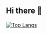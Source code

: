 ## Hi there 👋

[![Top Langs](https://github-readme-stats.vercel.app/api/top-langs/?username=naufalD)](https://github.com/anuraghazra/github-readme-stats)



<!--
**naufalD/naufalD** is a ✨ _special_ ✨ repository because its `README.md` (this file) appears on your GitHub profile.

[![NaufalD's GitHub stats](https://github-readme-stats.vercel.app/api?username=naufalD)](https://github.com/anuraghazra/github-readme-stats)

Here are some ideas to get you started:

- 🔭 I’m currently working on ...
- 🌱 I’m currently learning ...
- 👯 I’m looking to collaborate on ...
- 🤔 I’m looking for help with ...
- 💬 Ask me about ...
- 📫 How to reach me: ...
- 😄 Pronouns: ...
- ⚡ Fun fact: ...
-->
